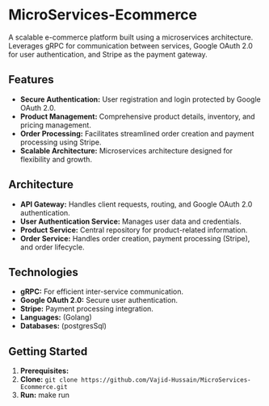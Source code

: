 
# MicroServices-Ecommerce

A scalable e-commerce platform built using a microservices architecture. Leverages gRPC for communication between services, Google OAuth 2.0 for user authentication, and Stripe as the payment gateway.

## Features

* **Secure Authentication:** User registration and login protected by Google OAuth 2.0. 
* **Product Management:** Comprehensive product details, inventory, and pricing management.
* **Order Processing:** Facilitates streamlined order creation and payment processing using Stripe.
* **Scalable Architecture:** Microservices architecture designed for flexibility and growth.

## Architecture

* **API Gateway:** Handles client requests, routing, and Google OAuth 2.0 authentication.
* **User Authentication Service:** Manages user data and credentials.
* **Product Service:** Central repository for product-related information.
* **Order Service:** Handles order creation, payment processing (Stripe), and order lifecycle.

## Technologies

* **gRPC:** For efficient inter-service communication.
* **Google OAuth 2.0:** Secure user authentication.
* **Stripe:** Payment processing integration.
* **Languages:** (Golang)
* **Databases:** (postgresSql)

## Getting Started

1. **Prerequisites:** 
2. **Clone:** `git clone https://github.com/Vajid-Hussain/MicroServices-Ecommerce.git`
3. **Run:** make run


